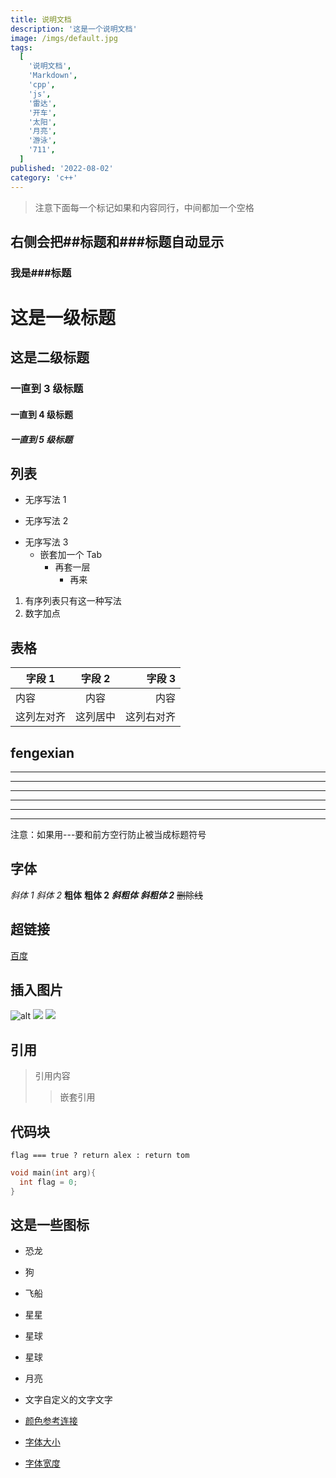 ```yaml
---
title: 说明文档
description: '这是一个说明文档'
image: /imgs/default.jpg
tags:
  [
    '说明文档',
    'Markdown',
    'cpp',
    'js',
    '雷达',
    '开车',
    '太阳',
    '月亮',
    '游泳',
    '711',
  ]
published: '2022-08-02'
category: 'c++'
---
```


> 注意下面每一个标记如果和内容同行，中间都加一个空格

## 右侧会把##标题和###标题自动显示

### 我是###标题

# 这是一级标题

## 这是二级标题

### 一直到 3 级标题

#### 一直到 4 级标题

##### 一直到 5 级标题

## 列表

- 无序写法 1

* 无序写法 2

- 无序写法 3
  - 嵌套加一个 Tab
    - 再套一层
      - 再来

1. 有序列表只有这一种写法
2. 数字加点

## 表格

| 字段 1     |  字段 2  |     字段 3 |
| ---------- | :------: | ---------: |
| 内容       |   内容   |       内容 |
| 这列左对齐 | 这列居中 | 这列右对齐 |

## fengexian

---

---

---

---

---

---

注意：如果用---要和前方空行防止被当成标题符号

## 字体

_斜体 1_
_斜体 2_
**粗体**
**粗体 2**
**_斜粗体_**
**_斜粗体 2_**
~~删除线~~

## 超链接

[百度](https://www.baidu.com"百度一下，你就知道")

## 插入图片

![alt](https://res.cloudinary.com/redfern-web/image/upload/v1599840408/redfern-dev/png/nuxt.png)
<img src="/imgs/default.jpg" class="mx-auto" />
<img src="/imgs/yellow.webp" class="mx-auto"  />

## 引用

> 引用内容
>
> > 嵌套引用

## 代码块

`flag === true ? return alex : return tom`

```cpp
void main(int arg){
  int flag = 0;
}
```

## 这是一些图标

- 恐龙<icon name="konglong"></icon>
- 狗<icon name="dog"></icon>
- 飞船<icon name="feichuan"></icon>
- 星星<icon name="star"></icon>
- 星球<icon name="xingqiu"></icon>
- 星球<icon name="sun"></icon>
- 月亮<icon name="moon"></icon>

- 文字<text-style size="text-3xl font-bold" color="text-red-500">自定义的文字</text-style>文字
- [颜色参考连接](https://windicss.org/utilities/general/colors.html)
- [字体大小](https://windicss.org/utilities/general/typography.html#font-size)
- [字体宽度](https://windicss.org/utilities/general/typography.html#font-weight)
